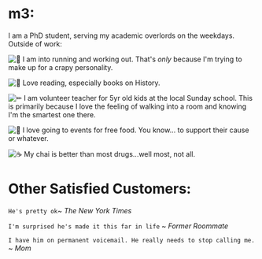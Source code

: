 # m3: #



I am a PhD student, serving my academic overlords on the weekdays. Outside of work:

![🐎](https://mail.google.com/mail/e/1f40e) I am into running and working out. That's _only_ because I'm trying to make up for a crapy personality.

![📗](https://mail.google.com/mail/e/1f4d7) Love reading, especially books on History.

![✏](https://mail.google.com/mail/e/270f)️ I am volunteer teacher for 5yr old kids at the local Sunday school. This is primarily because I love the feeling of walking into a room and knowing I'm the smartest one there.

![🍩](https://mail.google.com/mail/e/1f369) I love going to events for free food. You know... to support their cause or whatever.

![☕](https://mail.google.com/mail/e/2615) My chai is better than most drugs...well most, not all.




 # Other Satisfied Customers: #
 


`He's pretty ok`~ <em>The New York Times</em>

  

`I'm surprised he's made it this far in life` ~ <em>Former Roommate</em>

  

`I have him on permanent voicemail. He really needs to stop calling me.` ~ <em>Mom</em>
